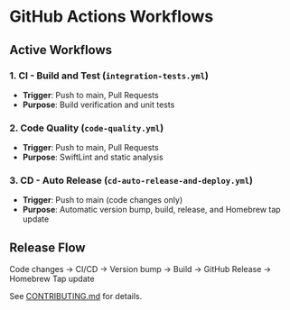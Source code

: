 # GitHub Actions Workflows

## Active Workflows

### 1. CI - Build and Test (`integration-tests.yml`)
- **Trigger**: Push to main, Pull Requests
- **Purpose**: Build verification and unit tests

### 2. Code Quality (`code-quality.yml`)
- **Trigger**: Push to main, Pull Requests  
- **Purpose**: SwiftLint and static analysis

### 3. CD - Auto Release (`cd-auto-release-and-deploy.yml`)
- **Trigger**: Push to main (code changes only)
- **Purpose**: Automatic version bump, build, release, and Homebrew tap update

## Release Flow

Code changes → CI/CD → Version bump → Build → GitHub Release → Homebrew Tap update

See [CONTRIBUTING.md](../../CONTRIBUTING.md) for details.
